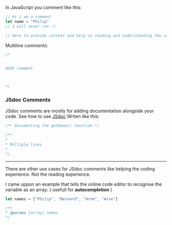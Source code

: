 In JavaScript you comment like this:

``` js
// Hi i am a comment
let name = "Philip"
// I will never run :)

// Here to provide context and help in reading and understanding the code
```

Multiline comments:

``` js
/*


HUGE comment



*/

```


### JSdoc Comments

JSdoc comments are mostly for adding documentation alongside your code.
See how to use [JSdoc](https://jsdoc.app/about-getting-started.html) 
Writen like this:

``` js
/** Documenting the getName() function */
```

``` js
/**
*
* Multiple lines
*
*/
```

___

There are other use cases for JSdoc comments like helping the coding experience. Not the reading experience.

I came uppon an example that tells the online code editor to recognise the variable as an array: ( usefull for **autocompletion** )

``` js
let names = ["Philip", "Bernard", "Arne", "Arve"]

/** 
* @params {array} names
*/
```
